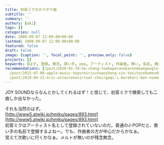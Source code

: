 ```yaml
---
title: 初音ミクのカラオケ曲
subtitle: ''
summary: ''
authors: [aki]
tags: []
categories: null
date: 2008-09-07 12:09:00+00:00
lastmod: 2008-09-07 12:09:00+00:00
featured: false
draft: false
image: {caption: '', focal_point: '', preview_only: false}
projects: []
keywords: [はず, 登録, 無念, 歌い手, pop, アーティスト, 作曲者, 無い, 名前, 検索]
recommendations: [/post/2010-01-19-he-chang-toakaperanokarendawogoogle-calendardezuo-tutemita/,
  /post/2015-07-08-apple-music-nopureirisutowozhong-xin-tositarekomendozhan-lue/,
  /post/2010-04-21-eric-witacrenovirtual-choirgaqi-i-korehari-ben-noamatiyuademoguang-marubeki/]
---
```

JOY SOUNDならなんとかしてくれるはず！と信じて、初音ミクで検索しても二曲しか出なかった。  
  
それも当然のはず。  
[http://www5.atwiki.jp/hmiku/pages/893.html](http://www5.atwiki.jp/hmiku/pages/893.html)  
初音ミクはアーティスト名として登録されていないのだ。普通のJ-POPだと、歌い手の名前で登録するよねー。でも、作曲者の方が中心だからかなぁ。  
覚えて次歌いに行くかなぁ。メルトが無いのが残念無念。



